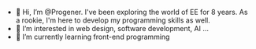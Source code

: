 - 👋 Hi, I’m @Progener. I've been exploring the world of EE for 8 years. As a rookie, I'm here to develop my programming skills as well.
- 👀 I’m interested in web design, software development, AI ...
- 🌱 I’m currently learning front-end programming


<!---
Progener/Progener is a ✨ special ✨ repository because its `README.md` (this file) appears on your GitHub profile.
You can click the Preview link to take a look at your changes.
--->
